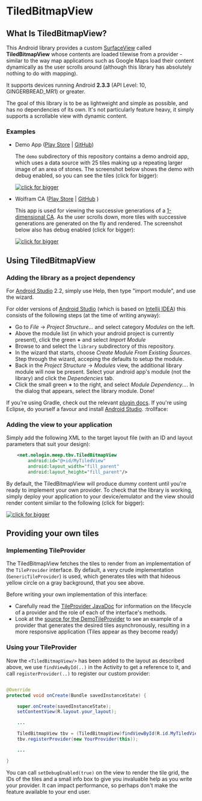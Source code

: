 # TiledBitmapView #

## What Is TiledBitmapView? ##
This Android library provides a custom 
[SurfaceView](http://developer.android.com/reference/android/view/SurfaceView.html) called **TiledBitmapView** whose contents are loaded tilewise from a provider - similar to the way 
map applications such as Google Maps load their content dynamically as the user scrolls around 
(although this library has absolutely nothing to do with mapping).  

It supports devices running Android **2.3.3** (API Level: 10, GINGERBREAD_MR1) or greater.

The goal of this library is to be as lightweight and simple as possible, and has no dependencies of
its own.  It's not particularly feature heavy, it simply supports a scrollable view with dynamic 
content.   

### Examples ###

- Demo App ([Play Store](https://play.google.com/store/apps/details?id=net.nologin.meep.tbv.demo) 
	| [GitHub](https://github.com/barryoneill/TiledBitmapView/tree/master/demo))

	The `demo` subdirectory of this repository contains a demo android app, which uses a data 
	source with 25 tiles making up a repeating larger image of an area of stones.  The screenshot 
	below shows the demo with debug enabled, so you can see the tiles (click for bigger):

	[![click for bigger](http://barryoneill.github.io/TiledBitmapView/screenshots/demoprov_withdebug_400.png)](http://barryoneill.github.io/TiledBitmapView/screenshots/demoprov_withdebug_1280.png)
	
		
- Wolfram CA ([Play Store](https://play.google.com/store/apps/details?id=net.nologin.meep.ca) 
	| [GitHub](https://github.com/barryoneill/WolframCA) )  
	
	This app is used for viewing the successive generations of a 
	[1-dimensional CA](http://mathworld.wolfram.com/ElementaryCellularAutomaton.html). As the 
	user scrolls down, more tiles with successive generations are generated on the fly and rendered.
	The screenshot below also has debug enabled (click for bigger):

	[![click for bigger](http://barryoneill.github.io/TiledBitmapView/screenshots/wolframca_withdebug_400.png)](http://barryoneill.github.io/TiledBitmapView/screenshots/wolframca_withdebug_1280.png)

## Using TiledBitmapView ##

### Adding the library as a project dependency ###

For [Android Studio](http://developer.android.com/sdk/installing/studio.html) 2.2, simply use Help, then type "import module", and use the wizard.

For older versions of [Android Studio](http://developer.android.com/sdk/installing/studio.html) (which is based on 
[Intellij IDEA](http://www.jetbrains.com/idea/)) this consists of the following steps (at the
time of writing anyway):

* Go to *File* -> *Project Structure...* and select category *Modules* on the left. 
* Above the module list (in which your android project is currently present), click the green **+** 
	and select *Import Module*
* Browse to and select the `library` subdirectory of this repository.  
* In the wizard that starts, choose *Create Module From Existing Sources*.  Step through the 
	wizard, acceping the defaults to setup the module.
* Back in the *Project Structure* -> *Modules* view, the additional library module will now be 
	present.  Select your android app's module (not the library) and click the *Dependencies* tab.  
* Click the small green **+** to the right, and select *Module Dependency...*.  In the dialog 
	that appears, select the library module.  Done!  

If you're using Gradle, check out the relevant 
[plugin docs](http://tools.android.com/tech-docs/new-build-system/user-guide).  If you're using 
Eclipse, do yourself a favour and install 
[Android Studio](http://developer.android.com/sdk/installing/studio.html). :trollface:

### Adding the view to your application ###

Simply add the following XML to the target layout file (with an ID and layout parameters that 
suit your design):

```xml    
    <net.nologin.meep.tbv.TiledBitmapView
        android:id="@+id/MyTiledView"
        android:layout_width="fill_parent"
        android:layout_height="fill_parent"/>
```

By default, the TiledBitmapView will produce dummy content until you're ready to implement your 
own provider.  To check that the library is working, simply deploy your application to your 
device/emulator and the view should render content similar to the following (click for bigger):   

[![click for bigger](http://barryoneill.github.io/TiledBitmapView/screenshots/genericprov_nodebug_400.png)](http://barryoneill.github.io/TiledBitmapView/screenshots/genericprov_nodebug_1280.png)

## Providing your own tiles ##

### Implementing TileProvider ###

The TiledBitmapView fetches the tiles to render from an implementation of the `TileProvider` 
interface. By default, a very crude implementation (`GenericTileProvider`) is used, which generates 
tiles with that hideous yellow circle on a gray background, that you see above.

Before writing your own implementation of this interface: 

* Carefully read the [TileProvider JavaDoc](http://barryoneill.github.io/TiledBitmapView/javadoc/index.html?net/nologin/meep/tbv/TileProvider.html) 
	for information on the lifecycle of a provider and the role of each of the interface's methods.   
* Look at the [source for the DemoTileProvider](https://github.com/barryoneill/TiledBitmapView/blob/master/demo/src/net/nologin/meep/tbv/demo/DemoTileProvider.java) 
	to see an example of a provider that generates the desired tiles asynchronously, resulting
	in a more responsive application (Tiles appear as they become ready) 

### Using your TileProvider ###

Now the `<TiledBitmapView/>` has been added to the layout as described above, we use `findViewById(..)` 
in the Activity to get a reference to it, and call  `registerProvider(..)`  to register our custom 
provider:

```java

@Override
protected void onCreate(Bundle savedInstanceState) {

    super.onCreate(savedInstanceState);
    setContentView(R.layout.your_layout);

	...

    TiledBitmapView tbv = (TiledBitmapView)findViewById(R.id.MyTiledView);
    tbv.registerProvider(new YourProvider(this));

	...

}

```

You can call `setDebugEnabled(true)` on the view to render the tile grid, the IDs of the tiles 
and a small info box to give you invaluable help as you write your provider.  It can impact 
performance, so perhaps don't make the feature available to your end user. 


